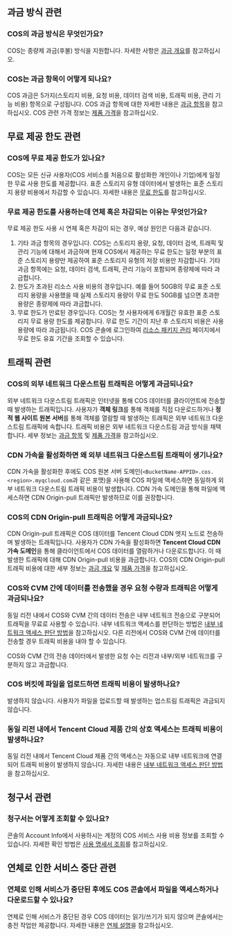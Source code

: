 ## 과금 방식 관련

### COS의 과금 방식은 무엇인가요?

COS는 종량제 과금(후불) 방식을 지원합니다. 자세한 사항은 [과금 개요](https://intl.cloud.tencent.com/document/product/436/16871)를 참고하십시오.


### COS는 과금 항목이 어떻게 되나요?

COS 과금은 5가지(스토리지 비용, 요청 비용, 데이터 검색 비용, 트래픽 비용, 관리 기능 비용) 항목으로 구성됩니다. COS 과금 항목에 대한 자세한 내용은 [과금 항목](https://intl.cloud.tencent.com/document/product/436/33776)을 참고하십시오. COS 관련 가격 정보는 [제품 가격](https://intl.cloud.tencent.com/document/product/436/6239)을 참고하십시오. 


## 무료 제공 한도 관련

### COS에 무료 제공 한도가 있나요?

COS는 모든 신규 사용자(COS 서비스를 처음으로 활성화한 개인이나 기업)에게 일정한 무료 사용 한도를 제공합니다. 표준 스토리지 유형 데이터에서 발생하는 표준 스토리지 용량 비용에서 차감할 수 있습니다. 자세한 내용은 [무료 한도](https://intl.cloud.tencent.com/document/product/436/6240)를 참고하십시오.

### 무료 제공 한도를 사용하는데 연체 혹은 차감되는 이유는 무엇인가요?

무료 제공 한도 사용 시 연체 혹은 차감이 되는 경우, 예상 원인은 다음과 같습니다.

1. 기타 과금 항목의 경우입니다. COS는 스토리지 용량, 요청, 데이터 검색, 트래픽 및 관리 기능에 대해서 과금하며 현재 COS에서 제공하는 무료 한도는 일정 부분의 표준 스토리지 용량만 제공하여 표준 스토리지 유형의 저장 비용만 차감합니다. 기타 과금 항목에는 요청, 데이터 검색, 트래픽, 관리 기능이 포함되며 종량제에 따라 과금합니다.
2. 한도가 초과된 리소스 사용 비용의 경우입니다. 예를 들어 50GB의 무료 표준 스토리지 용량을 사용했을 때 실제 스토리지 용량이 무료 한도 50GB를 넘으면 초과한 용량은 종량제에 따라 과금합니다.
3. 무료 한도가 만료된 경우입니다. COS는 첫 사용자에게 6개월간 유효한 표준 스토리지 무료 용량 한도를 제공합니다. 무료 한도 기간이 지난 후 스토리지 비용은 사용 용량에 따라 과금됩니다. COS 콘솔에 로그인하여 [리소스 패키지 관리](https://console.cloud.tencent.com/cos5/package) 페이지에서 무료 한도 유효 기간을 조회할 수 있습니다.


## 트래픽 관련

### COS의 외부 네트워크 다운스트림 트래픽은 어떻게 과금되나요?

외부 네트워크 다운스트림 트래픽은 인터넷을 통해 COS 데이터를 클라이언트에 전송할 때 발생하는 트래픽입니다. 사용자가 **객체 링크**를 통해 객체를 직접 다운로드하거나 **정적 웹 사이트 원본 서버**를 통해 객체를 열람할 때 발생하는 트래픽은 외부 네트워크 다운스트림 트래픽에 속합니다. 트래픽 비용은 외부 네트워크 다운스트림 과금 방식을 채택합니다. 세부 정보는 [과금 항목](https://intl.cloud.tencent.com/document/product/436/33776) 및 [제품 가격](https://intl.cloud.tencent.com/document/product/436/6239)을 참고하십시오.

### CDN 가속을 활성화하면 왜 외부 네트워크 다운스트림 트래픽이 생기나요?

CDN 가속을 활성화한 후에도 COS 원본 서버 도메인(`<BucketName-APPID>.cos.<region>.myqcloud.com`과 같은 포맷)을 사용해 COS 파일에 액세스하면 동일하게 외부 네트워크 다운스트림 트래픽 비용이 발생합니다. CDN 가속 도메인을 통해 파일에 액세스하면 CDN Origin-pull 트래픽만 발생하므로 이를 권장합니다.

### COS의 CDN Origin-pull 트래픽은 어떻게 과금되나요?

CDN Origin-pull 트래픽은 COS 데이터를 Tencent Cloud CDN 엣지 노드로 전송하며 발생하는 트래픽입니다. 사용자가 CDN 가속을 활성화하면 **Tencent Cloud CDN 가속 도메인**을 통해 클라이언트에서 COS 데이터를 열람하거나 다운로드합니다. 이 때 발생한 트래픽에 대해 CDN Origin-pull 비용을 과금합니다. COS의 CDN Origin-pull 트래픽 비용에 대한 세부 정보는 [과금 개요](https://intl.cloud.tencent.com/document/product/436/16871) 및 [제품 가격](https://intl.cloud.tencent.com/document/product/436/6239)을 참고하십시오.


### COS와 CVM 간에 데이터를 전송했을 경우 요청 수량과 트래픽은 어떻게 과금되나요?

동일 리전 내에서 COS와 CVM 간의 데이터 전송은 내부 네트워크 전송으로 구분되어 트래픽을 무료로 사용할 수 있습니다. 내부 네트워크 액세스를 판단하는 방법은 [내부 네트워크 액세스 판단 방법](https://intl.cloud.tencent.com/document/product/436/30613)을 참고하십시오. 다른 리전에서 COS와 CVM 간에 데이터를 전송할 경우 트래픽 비용을 내야 할 수 있습니다.

COS와 CVM 간의 전송 데이터에서 발생한 요청 수는 리전과 내부/외부 네트워크를 구분하지 않고 과금합니다.


### COS 버킷에 파일을 업로드하면 트래픽 비용이 발생하나요?

발생하지 않습니다. 사용자가 파일을 업로드할 때 발생하는 업스트림 트래픽은 과금되지 않습니다.


### 동일 리전 내에서 Tencent Cloud 제품 간의 상호 액세스는 트래픽 비용이 발생하나요?

동일 리전 내에서 Tencent Cloud 제품 간의 액세스는 자동으로 내부 네트워크에 연결되어 트래픽 비용이 발생하지 않습니다. 자세한 내용은 [내부 네트워크 액세스 판단 방법](https://intl.cloud.tencent.com/document/product/436/30613)을 참고하십시오.

## 청구서 관련

### 청구서는 어떻게 조회할 수 있나요?

콘솔의 Account Info에서 사용하시는 계정의 COS 서비스 사용 비용 정보를 조회할 수 있습니다. 자세한 확인 방법은 [사용 명세서 조회](https://intl.cloud.tencent.com/document/product/436/31631)를 참고하십시오.

## 연체로 인한 서비스 중단 관련


### 연체로 인해 서비스가 중단된 후에도 COS 콘솔에서 파일을 액세스하거나 다운로드할 수 있나요?

연체로 인해 서비스가 중단된 경우 COS 데이터는 읽기/쓰기가 되지 않으며 콘솔에서는 충전 작업만 제공합니다. 자세한 내용은 [연체 설명](https://intl.cloud.tencent.com/document/product/436/10044)을 참고하십시오.
